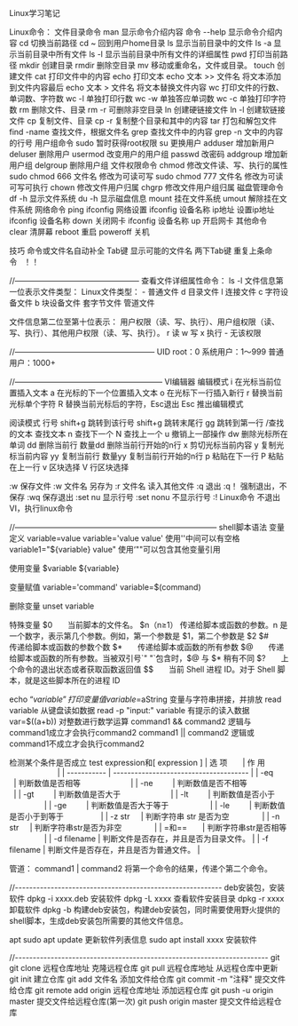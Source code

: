 Linux学习笔记

Linux命令：
文件目录命令
man 显示命令介绍内容
命令 --help 显示命令介绍内容
cd 切换当前路径
cd ~ 回到用户home目录
ls 显示当前目录中的文件
ls -a 显示当前目录中所有文件
ls -l 显示当前目录中所有文件的详细属性
pwd 打印当前路径
mkdir 创建目录
rmdir 删除空目录
mv 移动或重命名，文件或目录。
touch 创建文件
cat 打印文件中的内容
echo 打印文本
echo 文本 >> 文件名 将文本添加到文件内容最后
echo 文本 > 文件名 将文本替换文件内容
wc 打印文件的行数、单词数、字符数
wc -l 单独打印行数
wc -w 单独答应单词数
wc -c 单独打印字符数
rm 删除文件、目录
rm -r 可删除非空目录
ln 创建硬链接文件
ln -l 创建软链接文件
cp 复制文件、目录
cp -r 复制整个目录和其中的内容
tar 打包和解包文件
find -name 查找文件，根据文件名
grep 查找文件中的内容
grep -n 文中的内容的行号
用户组命令
sudo 暂时获得root权限
su 更换用户
adduser 增加新用户
deluser 删除用户
usermod 改变用户的用户组
passwd 改密码
addgroup 增加新用户组
delgroup 删除用户组
文件权限命令
chmod 修改文件读、写、执行的属性
sudo chmod 666 文件名 修改为可读可写
sudo chmod 777 文件名 修改为可读可写可执行
chown 修改文件用户归属
chgrp 修改文件用户组归属
磁盘管理命令
df -h 显示文件系统
du -h 显示磁盘信息
mount 挂在文件系统
umout 解除挂在文件系统
网络命令
ping
ifconfig 网络设置
ifconfig 设备名称 ip地址 设置ip地址
ifconfig 设备名称 down 关闭网卡
ifconfig 设备名称 up 开启网卡
其他命令
clear 清屏幕
reboot 重启
poweroff 关机

技巧
命令或文件名自动补全 Tab键
显示可能的文件名 两下Tab键
重复上条命令   ！！

//————————————————
查看文件详细属性命令：
ls -l
文件信息第一位表示文件类型：
Linux文件类型：
- 普通文件
d 目录文件
l 连接文件
c 字符设备文件
b 块设备文件
套字节文件
管道文件

文件信息第二位至第十位表示：
用户权限（读、写、执行）、用户组权限（读、写、执行）、其他用户权限（读、写、执行）。
r 读
w 写
x 执行
- 无该权限

//——————————————————
UID
root：0
系统用户：1～999
普通用户：1000+

//———————————————————
VI编辑器
编辑模式
i 在光标当前位置插入文本
a 在光标的下一个位置插入文本
o 在光标下一行插入新行
r 替换当前光标单个字符
R 替换当前光标后的字符，Esc退出
Esc 推出编辑模式

阅读模式
行号 shift+g 跳转到该行号
shift+g 跳转末尾行
gg 跳转到第一行
/查找的文本 查找文本
n 查找下一个
N 查找上一个
u 撤销上一部操作
dw 删除光标所在单词
dd 删除当前行
数量dd 删除当前行开始的n行
x 剪切光标当前内容
y 复制光标当前内容
yy 复制当前行
数量yy 复制当前行开始的n行
p 粘贴在下一行
P 粘贴在上一行
v 区块选择
V 行区块选择

:w 保存文件
:w 文件名 另存为
:r 文件名 读入其他文件
:q 退出
:q！ 强制退出，不保存
:wq 保存退出
:set nu 显示行号
:set nonu 不显示行号
:! Linux命令 不退出VI，执行linux命令

//——————————————————————————
shell脚本语法
变量定义
variable=value
variable='value value' 使用''中间可以有空格
variable1="${variable} value" 使用‘""可以包含其他变量引用

使用变量
$variable
${variable}

变量赋值
variable='command'
variable=$(command)

删除变量
unset variable

特殊变量
$0        当前脚本的文件名。
$n（n≥1） 传递给脚本或函数的参数。n 是一个数字，表示第几个参数。例如，第一个参数是 $1，第二个参数是 $2
$#        传递给脚本或函数的参数个数
$*        传递给脚本或函数的所有参数
$@        传递给脚本或函数的所有参数。当被双引号`" "`包含时，$@ 与 $* 稍有不同
$?        上个命令的退出状态或者获取函数返回值
$$        当前 Shell 进程 ID。对于 Shell 脚本，就是这些脚本所在的进程 ID

echo “$variable” 打印变量值
variable=$aString 变量与字符串拼接，并排放
read variable 从键盘读如数据
read -p "input:" variable 有提示的读入数据
var=$((a+b)) 对整数进行数学运算
command1 && command2 逻辑与 command1成立才会执行command2
command1 || command2 逻辑或 command1不成立才会执行command2

检测某个条件是否成立
test expression和[ expression ]
| 选 项       | 作 用                                  |
| ----------- | -------------------------------------- |
| -eq         | 判断数值是否相等                       |
| -ne         | 判断数值是否不相等                     |
| -gt         | 判断数值是否大于                       |
| -lt         | 判断数值是否小于                       |
| -ge         | 判断数值是否大于等于                   |
| -le         | 判断数值是否小于到等于                 |
| -z  str     | 判断字符串 str 是否为空                |
| -n  str     | 判断字符串str是否为非空                |
| =和==       | 判断字符串str是否相等                  |
| -d filename | 判断文件是否存在，并且是否为目录文件。 |
| -f filename | 判断文件是否存在，井且是否为普通文件。 |

管道：
command1 | command2 将第一个命令的结果，传递个第二个命令。

//----------------------------------------------------------
deb安装包，安装软件
dpkg -i  xxxx.deb 安装软件
dpkg -L xxxx 查看软件安装目录
dpkg -r xxxx 卸载软件
dpkg -b 构建deb安装包，构建deb安装包，同时需要使用野火提供的shell脚本，生成deb安装包所需要的其他文件信息。

apt
sudo apt update 更新软件列表信息
sudo apt install xxxx 安装软件

//-----------------------------------------------------------------------
git
git clone 远程仓库地址 克隆远程仓库
git pull 远程仓库地址 从远程仓库中更新
git init 建立仓库
git add 文件名 添加文件给仓库
git commit -m "注释" 提交文件给仓库
git remote add origin 远程仓库地址 添加远程仓库
git push -u origin master 提交文件给远程仓库(第一次)
git push origin master 提交文件给远程仓库
